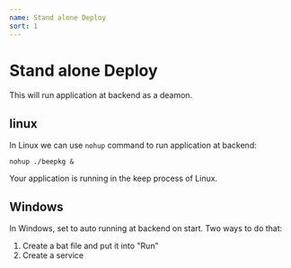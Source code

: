 ```yaml
---
name: Stand alone Deploy
sort: 1
---
```


# Stand alone Deploy

This will run application at backend as a deamon.

## linux

In Linux we can use `nohup` command to run application at backend:

	nohup ./beepkg &
	
Your application is running in the keep process of Linux.

## Windows

In Windows, set to auto running at backend on start. Two ways to do that:

1. Create a bat file and put it into "Run"
2. Create a service
